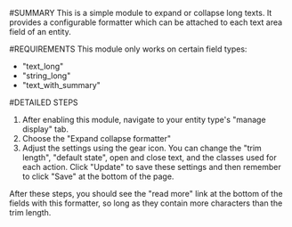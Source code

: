 #SUMMARY
This is a simple module to expand or collapse long texts. It provides a
configurable formatter which can be attached to each text area field of an
entity.

#REQUIREMENTS
This module only works on certain field types:
* "text_long"
* "string_long"
* "text_with_summary"

#DETAILED STEPS
1. After enabling this module, navigate to your entity type's "manage display"
tab.
2. Choose the "Expand collapse formatter"
3. Adjust the settings using the gear icon. You can change the "trim length",
"default state", open and close text, and the classes used for each action.
Click "Update" to save these settings and then remember to click "Save" at the
bottom of the page.

After these steps, you should see the "read more" link at the bottom of the
fields with this formatter, so long as they contain more characters than the
trim length.

